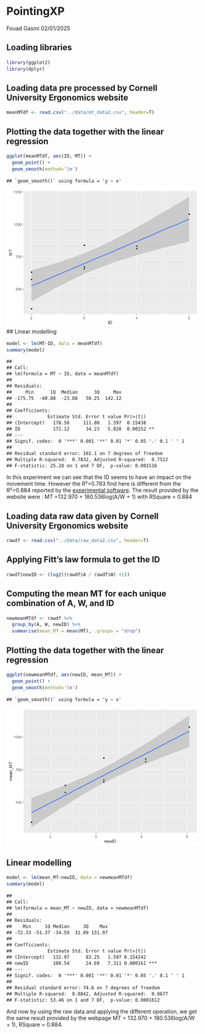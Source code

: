 PointingXP
================
Fouad Gasmi
02/01/2025

## Loading libraries

``` r
library(ggplot2)
library(dplyr)
```

## Loading data pre processed by Cornell University Ergonomics website

``` r
meanMTdf <- read.csv("../data/mt_data2.csv", header=T)
```

## Plotting the data together with the linear regression

``` r
ggplot(meanMTdf, aes(ID, MT)) +
  geom_point() +
  geom_smooth(method='lm')
```

    ## `geom_smooth()` using formula = 'y ~ x'

![](pointingAnalysys_16_32_64_128_256_512_files/figure-gfm/Plotting%20the%20MT%20data%20together%20with%20the%20linear%20regression-1.png)<!-- -->
\## Linear modelling

``` r
model <- lm(MT~ID, data = meanMTdf)
summary(model)
```

    ## 
    ## Call:
    ## lm(formula = MT ~ ID, data = meanMTdf)
    ## 
    ## Residuals:
    ##     Min      1Q  Median      3Q     Max 
    ## -175.75  -40.88  -23.88   50.25  142.12 
    ## 
    ## Coefficients:
    ##             Estimate Std. Error t value Pr(>|t|)   
    ## (Intercept)   178.50     111.80   1.597  0.15438   
    ## ID            172.12      34.23   5.028  0.00152 **
    ## ---
    ## Signif. codes:  0 '***' 0.001 '**' 0.01 '*' 0.05 '.' 0.1 ' ' 1
    ## 
    ## Residual standard error: 102.1 on 7 degrees of freedom
    ## Multiple R-squared:  0.7832, Adjusted R-squared:  0.7522 
    ## F-statistic: 25.28 on 1 and 7 DF,  p-value: 0.001516

In this experiment we can see that the ID seems to have an impact on the
movement time. However the R²=0.783 find here is different from the
R²=0.884 reported by the [experimental
software](http://ergo.human.cornell.edu/FittsLaw/FittsLaw.html). The
result provided by the website were : MT =132.970 + 180.536log(A/W + 1)
with RSquare = 0.884

## Loading data raw data given by Cornell University Ergonomics website

``` r
rawdf <- read.csv("../data/raw_data2.csv", header=T)
```

## Applying Fitt’s law formula to get the ID

``` r
rawdf$newID <- (log2((rawdf$A / rawdf$W) +1))
```

## Computing the mean MT for each unique combination of A, W, and ID

``` r
newmeanMTdf <- rawdf %>%
  group_by(A, W, newID) %>%
  summarise(mean_MT = mean(MT), .groups = "drop")
```

## Plotting the data together with the linear regression

``` r
ggplot(newmeanMTdf, aes(newID, mean_MT)) +
  geom_point() +
  geom_smooth(method='lm')
```

    ## `geom_smooth()` using formula = 'y ~ x'

![](pointingAnalysys_16_32_64_128_256_512_files/figure-gfm/Plotting%20the%20raw%20data%20together%20with%20the%20linear%20regression-1.png)<!-- -->

## Linear modelling

``` r
model <- lm(mean_MT~newID, data = newmeanMTdf)
summary(model)
```

    ## 
    ## Call:
    ## lm(formula = mean_MT ~ newID, data = newmeanMTdf)
    ## 
    ## Residuals:
    ##    Min     1Q Median     3Q    Max 
    ## -72.33 -51.37 -34.59  31.89 131.97 
    ## 
    ## Coefficients:
    ##             Estimate Std. Error t value Pr(>|t|)    
    ## (Intercept)   132.97      83.25   1.597 0.154242    
    ## newID         180.54      24.69   7.311 0.000161 ***
    ## ---
    ## Signif. codes:  0 '***' 0.001 '**' 0.01 '*' 0.05 '.' 0.1 ' ' 1
    ## 
    ## Residual standard error: 74.6 on 7 degrees of freedom
    ## Multiple R-squared:  0.8842, Adjusted R-squared:  0.8677 
    ## F-statistic: 53.46 on 1 and 7 DF,  p-value: 0.0001612

And now by using the raw data and applying the different operation, we
get the same result provided by the webpage MT = 132.970 +
180.536log(A/W + 1), RSquare = 0.884.
